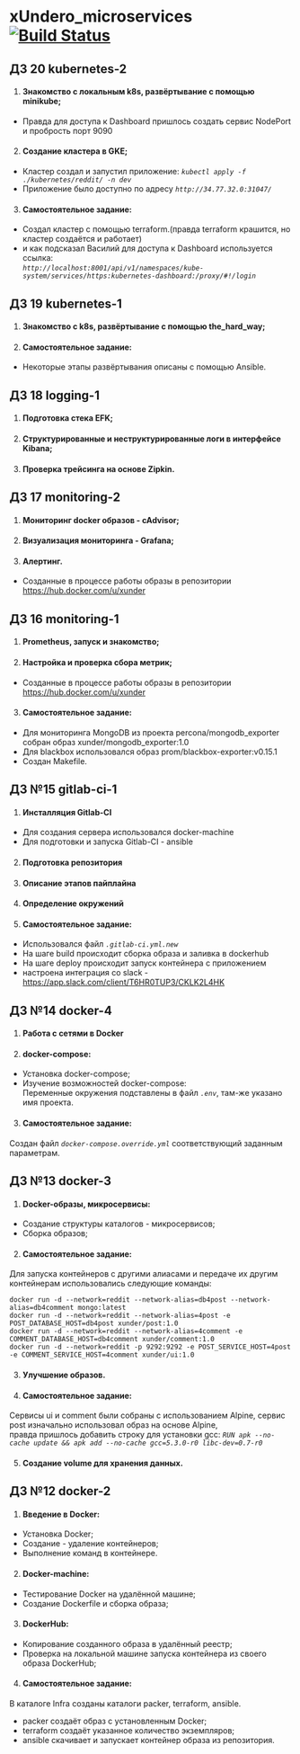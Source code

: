 # xUndero_microservices [![Build Status](https://travis-ci.com/otus-devops-2019-05/xUndero_microservices.svg?branch=master)](https://travis-ci.com/otus-devops-2019-05/xUndero_microservices)
## ДЗ 20 kubernetes-2
1. #### Знакомство с локальным k8s, развёртывание с помощью minikube;
  * Правда для доступа к Dashboard пришлось создать сервис NodePort и пробрость порт 9090
2. #### Создание кластера в GKE;
  * Кластер создал и запустил приложение: *`kubectl apply -f ./kubernetes/reddit/ -n dev`*
  * Приложение было доступно по адресу *`http://34.77.32.0:31047/`*
3. #### Самостоятельное задание:
  * Создал кластер с помощью terraform.(правда terraform крашится, но кластер создаётся и работает)
  * и как подсказал Василий для доступа к Dashboard используется ссылка:  
  *`http://localhost:8001/api/v1/namespaces/kube-system/services/https:kubernetes-dashboard:/proxy/#!/login`*

## ДЗ 19 kubernetes-1
1. #### Знакомство с k8s, развёртывание с помощью the_hard_way;
2. #### Самостоятельное задание:
  * Некоторые этапы развёртывания описаны с помощью Ansible.

## ДЗ 18 logging-1
1. #### Подготовка стека EFK;
2. #### Структурированные и неструктурированные логи в интерфейсе Kibana;
3. #### Проверка трейсинга на основе Zipkin.

## ДЗ 17 monitoring-2
1. #### Мониторинг docker образов - cAdvisor;
2. #### Визуализация мониторинга - Grafana;
3. #### Алертинг.
  * Созданные в процессе работы образы в репозитории https://hub.docker.com/u/xunder 

## ДЗ 16 monitoring-1
1. #### Prometheus, запуск и знакомство;
2. #### Настройка и проверка сбора метрик;
  * Созданные в процессе работы образы в репозитории https://hub.docker.com/u/xunder 
3. #### Самостоятельное задание:
  * Для мониторинга MongoDB из проекта percona/mongodb_exporter собран образ xunder/mongodb_exporter:1.0
  * Для blackbox использовался образ prom/blackbox-exporter:v0.15.1
  * Создан Makefile.

## ДЗ №15 gitlab-ci-1
1. #### Инсталляция Gitlab-CI
  * Для создания сервера использовался docker-machine
  * Для подготовки и запуска Gitlab-CI - ansible
2. #### Подготовка репозитория
3. #### Описание этапов пайплайна
4. #### Определение окружений
5. #### Самостоятельное задание:
  * Использовался файл *`.gitlab-ci.yml.new`*
  * На шаге build происходит сборка образа и заливка в dockerhub
  * На шаге deploy происходит запуск контейнера c приложением
  * настроена интеграция со slack - https://app.slack.com/client/T6HR0TUP3/CKLK2L4HK

## ДЗ №14 docker-4
1. #### Работа с сетями в Docker

2. #### docker-compose:
  * Установка docker-compose;
  * Изучение возможностей docker-compose:  
Переменные окружения подставлены в файл *`.env`*,
там-же указано имя проекта.

3. #### Самостоятельное задание:
Создан файл *`docker-compose.override.yml`* соответствующий заданным параметрам.

## ДЗ №13 docker-3
1. #### Docker-образы, микросервисы:
  * Создание структуры каталогов - микросервисов;
  * Сборка образов;

2. #### Самостоятельное задание:
Для запуска контейнеров с другими алиасами и передаче их другим контейнерам использовались следующие команды:

    docker run -d --network=reddit --network-alias=db4post --network-alias=db4comment mongo:latest
    docker run -d --network=reddit --network-alias=4post -e POST_DATABASE_HOST=db4post xunder/post:1.0
    docker run -d --network=reddit --network-alias=4comment -e COMMENT_DATABASE_HOST=db4comment xunder/comment:1.0
    docker run -d --network=reddit -p 9292:9292 -e POST_SERVICE_HOST=4post -e COMMENT_SERVICE_HOST=4comment xunder/ui:1.0

3. #### Улучшение образов.
4. #### Самостоятельное задание:
Сервисы ui и comment были собраны с использованием Alpine, сервис post изначально использовал образ на основе Alpine,  
правда пришлось добавить строку для установки gcc: *`RUN apk --no-cache update && apk add --no-cache gcc=5.3.0-r0 libc-dev=0.7-r0`*

5. #### Создание volume для хранения данных.

## ДЗ №12 docker-2
1. #### Введение в Docker:
  * Установка Docker;
  * Создание - удаление контейнеров;
  * Выполнение команд в контейнере.

2. #### Docker-machine:
  * Тестирование Docker на удалённой машине;
  * Создание Dockerfile и сборка образа;

3. #### DockerHub:
  * Копирование созданного образа в удалённый реестр;
  * Проверка на локальной машине запуска контейнера из своего образа DockerHub;

4. #### Самостоятельное задание:
В каталоге Infra созданы каталоги packer, terraform, ansible.  
  * packer создаёт образ с установленным Docker;
  * terraform создаёт указанное количество экземпляров;
  * ansible скачивает и запускает контейнер образа из репозитория.
